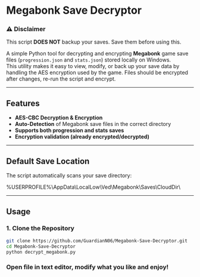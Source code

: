 # Megabonk Save Decryptor

### ⚠ Disclaimer
This script **DOES NOT** backup your saves. Save them before using this.

A simple Python tool for decrypting and encrypting **Megabonk** game save files (`progression.json` and `stats.json`) stored locally on Windows.  
This utility makes it easy to view, modify, or back up your save data by handling the AES encryption used by the game.
Files should be encrypted after changes, re-run the script and encrypt.


---

## Features

-  **AES-CBC Decryption & Encryption**
-  **Auto-Detection** of Megabonk save files in the correct directory  
-  **Supports both progression and stats saves**
-  **Encryption validation (already encrypted/decrypted)**
---

## Default Save Location

The script automatically scans your save directory:

%USERPROFILE%\AppData\LocalLow\Ved\Megabonk\Saves\CloudDir\

---

## Usage

### 1. Clone the Repository
```bash
git clone https://github.com/GuardianN06/Megabonk-Save-Decryptor.git
cd Megabonk-Save-Decryptor
python decrypt_megabonk.py
```

### Open file in text editor, modify what you like and enjoy!
